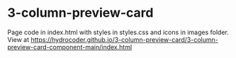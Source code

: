 # 3-column-preview-card
Page code in index.html with styles in styles.css and icons in images folder.
View at https://hydrocoder.github.io/3-column-preview-card/3-column-preview-card-component-main/index.html
